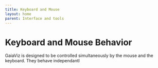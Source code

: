 ```yaml
---
title: Keyboard and Mouse
layout: home
parent: Interface and tools
---
```

# Keyboard and Mouse Behavior
GaiaViz is designed to be controlled simultaneously by the mouse and the keyboard. They behave independantl
